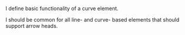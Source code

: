 I define basic functionality of a curve element.

I should be common for all line- and curve- based elements that should support arrow heads.